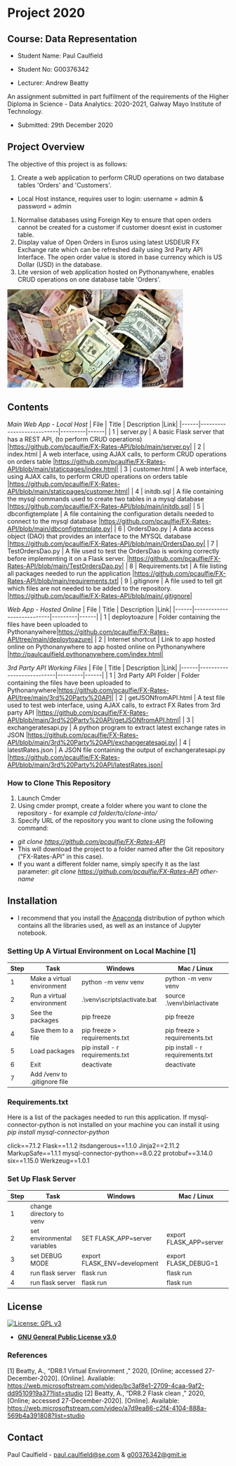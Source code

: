 # Project 2020 
## Course: Data Representation

* Student Name: Paul Caulfield
* Student No: G00376342

* Lecturer: Andrew Beatty

An assignment submitted in part fulfilment of the requirements of the Higher Diploma in Science - Data Analytics: 2020-2021, Galway Mayo Institute of Technology.
  * Submitted: 29th December 2020

## Project Overview
The objective of this project is as follows:
1. Create a web application to perform CRUD operations on two database tables 'Orders' and 'Customers'. 
* Local Host instance, requires user to login: username = admin & password = admin 
1. Normalise databases using Foreign Key to ensure that open orders cannot be created for a customer if customer doesnt exist in customer table.
1. Display value of Open Orders in Euros using latest USDEUR FX Exchange rate which can be refreshed daily using 3rd Party API Interface. The open order value is stored in base currency which is US Dollar (USD) in the database. 
1. Lite version of web application hosted on Pythonanywhere, enables CRUD operations on one database table 'Orders'. 

![Image of currency](staticpages/currency.jpg)

## Contents 

*Main Web App - Local Host*
| File |      Title                | Description |Link|
|------|---------------------------|---------|------|
| 1    | server.py | A basic Flask server that has a REST API, (to perform CRUD operations) |https://github.com/pcaulfie/FX-Rates-API/blob/main/server.py|
| 2    | index.html | A web interface, using AJAX calls, to perform CRUD operations on orders table |https://github.com/pcaulfie/FX-Rates-API/blob/main/staticpages/index.html|
| 3    | customer.html | A web interface, using AJAX calls, to perform CRUD operations on orders table |https://github.com/pcaulfie/FX-Rates-API/blob/main/staticpages/customer.html|
| 4    | initdb.sql | A file containing the mysql commands used to create two tables in a mysql database |https://github.com/pcaulfie/FX-Rates-API/blob/main/initdb.sql|
| 5   | dbconfigtemplate | A file containing the configuration details needed to connect to the mysql database |https://github.com/pcaulfie/FX-Rates-API/blob/main/dbconfigtemplate.py|
| 6    | OrdersDao.py | A data access object (DAO) that provides an interface to the MYSQL database |https://github.com/pcaulfie/FX-Rates-API/blob/main/OrdersDao.py|
| 7    | TestOrdersDao.py | A file used to test the OrdersDao is working correctly before implementing it on a Flask server. |https://github.com/pcaulfie/FX-Rates-API/blob/main/TestOrdersDao.py|
| 8    | Requirements.txt | A file listing all packages needed to run the application |https://github.com/pcaulfie/FX-Rates-API/blob/main/requirements.txt|
| 9    |.gitignore | A file used to tell git which files are not needed to be added to the repository. |https://github.com/pcaulfie/FX-Rates-API/blob/main/.gitignore|

*Web App - Hosted Online*
| File |      Title                | Description |Link|
|------|---------------------------|---------|------|
| 1    | deploytoazure | Folder containing the files have been uploaded to Pythonanywhere|https://github.com/pcaulfie/FX-Rates-API/tree/main/deploytoazure|
| 2    | Internet shortcut  | Link to app hosted online on Pythonanywhere to app hosted online on Pythonanywhere |http://paulcaulfield.pythonanywhere.com/index.html|

*3rd Party API Working Files*
| File |      Title                | Description |Link|
|------|---------------------------|---------|------|
| 1    | 3rd Party API Folder | Folder containing the files have been uploaded to Pythonanywhere|https://github.com/pcaulfie/FX-Rates-API/tree/main/3rd%20Party%20API|
| 2    | getJSONfromAPI.html  | A test file used to test web interface, using AJAX calls, to extract FX Rates from 3rd party API |https://github.com/pcaulfie/FX-Rates-API/blob/main/3rd%20Party%20API/getJSONfromAPI.html|
| 3    | exchangeratesapi.py  | A python program to extract latest exchange rates in JSON |https://github.com/pcaulfie/FX-Rates-API/blob/main/3rd%20Party%20API/exchangeratesapi.py|
| 4   | latestRates.json  | A JSON file containing the output of exchangeratesapi.py  |https://github.com/pcaulfie/FX-Rates-API/blob/main/3rd%20Party%20API/latestRates.json|

### How to Clone This Repository

1. Launch Cmder
1. Using cmder prompt, create a folder where you want to clone the repository - for example *cd folder/to/clone-into/*
1. Specify URL of the repository you want to clone using the following command: 
 * *git clone https://github.com/pcaulfie/FX-Rates-API*
 * This will download the project to a folder named after the Git repository ("FX-Rates-API" in this case). 
 * If you want a different folder name, simply specify it as the last parameter: *git clone https://github.com/pcaulfie/FX-Rates-API other-name*

## Installation

- I recommend that you install the [Anaconda](https://www.anaconda.com/distribution/) distribution of python which contains all the libraries used, as well as an instance of Jupyter notebook.
 


### Setting Up A Virtual Environment on Local Machine [1]
| Step |      Task                | Windows |Mac / Linux|
|------|---------------------------|---------|------|
| 1    | Make a virtual environment | python -m venv venv|python -m venv venv|
| 2    | Run a virtual environment  | .\venv\scripts\activate.bat |source .\venv\bin\activate|
| 3    | See the packages  | pip freeze |pip freeze|
| 4    | Save them to a file  | pip freeze > requirements.txt |pip freeze > requirements.txt|
| 5    | Load packages  | pip install - r requirements.txt |pip install - r requirements.txt|
| 6    | Exit  | deactivate |deactivate|
| 7    | Add /venv to .gitignore file  |  | |

### Requirements.txt
Here is a list of the packages needed to run this application. If mysql-connector-python is not installed on your machine you can install it using *pip install mysql-connector-python*

click==7.1.2
Flask==1.1.2
itsdangerous==1.1.0
Jinja2==2.11.2
MarkupSafe==1.1.1
mysql-connector-python==8.0.22
protobuf==3.14.0
six==1.15.0
Werkzeug==1.0.1

### Set Up Flask Server 
| Step |      Task                | Windows |Mac / Linux|
|------|---------------------------|---------|------|
| 1    | change directory to venv  |  | |
| 2    | set environmental variables  | SET FLASK_APP=server|export FLASK_APP=server |
| 3    | set DEBUG MODE   | export FLASK_ENV=development |export FLASK_DEBUG=1 |
| 4    | run flask server   | flask run |flask run |
| 4    | run flask server   | flask run |flask run |


## License

[![License: GPL v3](https://img.shields.io/badge/License-GPLv3-blue.svg)](https://www.gnu.org/licenses/gpl-3.0)
- **[GNU General Public License v3.0](https://www.gnu.org/licenses/gpl-3.0.en.html)**

### References
[1] Beatty, A., “DR8.1 Virtual Environment ,”
2020, [Online; accessed 27-December-2020]. [Online]. Available: https://web.microsoftstream.com/video/bc3af8e1-2709-4caa-9af2-dd9510919a37?list=studio
[2] Beatty, A., “DR8.2 Flask clean ,”
2020, [Online; accessed 27-December-2020]. [Online]. Available: https://web.microsoftstream.com/video/a7d9ea86-c2f4-4104-888a-569b4a391808?list=studio

## Contact

Paul Caulfield -  paul.caulfield@se.com & g00376342@gmit.ie



